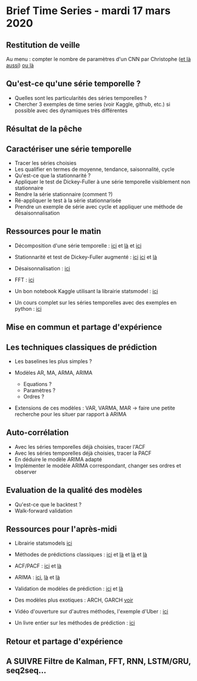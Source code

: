 # Brief Time Series - mardi 17 mars 2020

## Restitution de veille

Au menu : compter le nombre de paramètres d'un CNN par Christophe ([et là aussi](https://www.learnopencv.com/number-of-parameters-and-tensor-sizes-in-convolutional-neural-network/)) [ou là](https://datascience.stackexchange.com/questions/55402/how-many-parameters-in-a-conv2d-layer)

## Qu'est-ce qu'une série temporelle ?

* Quelles sont les particularités des séries temporelles ?
* Chercher 3 exemples de time series (voir Kaggle, github, etc.) si possible avec des dynamiques très différentes

## Résultat de la pêche

## Caractériser une série temporelle
* Tracer les séries choisies
* Les qualifier en termes de moyenne, tendance, saisonnalité, cycle
* Qu'est-ce que la stationnarité ?
* Appliquer le test de Dickey-Fuller à une série temporelle visiblement non stationnaire
* Rendre la série stationnaire (comment ?)
* Ré-appliquer le test à la série stationnarisée
* Prendre un exemple de série avec cycle et appliquer une méthode de désaisonnalisation

## Ressources pour le matin

* Décomposition d'une série temporelle :
[ici](https://machinelearningmastery.com/decompose-time-series-data-trend-seasonality/)
et [là](https://anomaly.io/seasonal-trend-decomposition-in-r/index.html) et [ici](https://machinelearningmastery.com/time-series-trends-in-python/)

* Stationnarité et test de Dickey-Fuller augmenté :
[ici](https://fr.wikipedia.org/wiki/Stationnarit%C3%A9_d%27une_s%C3%A9rie_temporelle)
[ici](https://towardsdatascience.com/stationarity-in-time-series-analysis-90c94f27322)
et [là](https://machinelearningmastery.com/time-series-data-stationary-python/)

* Désaisonnalisation : [ici](https://machinelearningmastery.com/time-series-seasonality-with-python/)

* FFT : [ici](https://www.ritchievink.com/blog/2017/04/23/understanding-the-fourier-transform-by-example/)

* Un bon notebook Kaggle utilisant la librairie statsmodel : [ici](https://www.kaggle.com/harryren/boston-arima-forecast-and-analysis)

* Un cours complet sur les séries temporelles avec des exemples en python : [ici](https://www.tutorialspoint.com/time_series/index.htm)

## Mise en commun et partage d'expérience

## Les techniques classiques de prédiction

* Les baselines les plus simples ?
* Modèles AR, MA, ARMA, ARIMA
	* Equations ?
	* Paramètres ?
	* Ordres ?

* Extensions de ces modèles : VAR, VARMA, MAR -> faire une petite recherche pour les situer par rapport à ARIMA	

## Auto-corrélation

* Avec les séries temporelles déjà choisies, tracer l'ACF
* Avec les séries temporelles déjà choisies, tracer la PACF
* En déduire le modèle ARIMA adapté
* Implémenter le modèle ARIMA correspondant, changer ses ordres et observer


## Evaluation de la qualité des modèles

* Qu'est-ce que le backtest ?
* Walk-forward validation


## Ressources pour l'après-midi

* Librairie statsmodels [ici](https://www.statsmodels.org/stable/index.html)

* Méthodes de prédictions classiques : [ici](https://machinelearningmastery.com/simple-time-series-forecasting-models/) et [là](https://machinelearningmastery.com/time-series-forecasting-methods-in-python-cheat-sheet/) et [là](https://www.kaggle.com/thebrownviking20/everything-you-can-do-with-a-time-series) et [là](https://towardsdatascience.com/time-series-in-python-exponential-smoothing-and-arima-processes-2c67f2a52788)

* ACF/PACF : [ici](https://machinelearningmastery.com/gentle-introduction-autocorrelation-partial-autocorrelation/) et [là](https://towardsdatascience.com/significance-of-acf-and-pacf-plots-in-time-series-analysis-2fa11a5d10a8)

* ARIMA : [ici](https://machinelearningmastery.com/arima-for-time-series-forecasting-with-python/), [là](http://people.duke.edu/%7Ernau/Notes_on_nonseasonal_ARIMA_models--Robert_Nau.pdf) et [là](https://people.duke.edu/~rnau/411arim2.htm)

* Validation de modèles de prédiction : [ici](https://machinelearningmastery.com/backtest-machine-learning-models-time-series-forecasting/) et [là](https://blog.insightdatascience.com/whats-wrong-with-my-time-series-model-validation-without-a-hold-out-set-94151d38cf5b)

* Des modèles plus exotiques : ARCH, GARCH [voir](https://en.wikipedia.org/wiki/Autoregressive_conditional_heteroskedasticity)

* Vidéo d'ouverture sur d'autres méthodes, l'exemple d'Uber : [ici](https://youtu.be/VYpAodcdFfA)

* Un livre entier sur les méthodes de prédiction : [ici](https://otexts.com/fpp2/)

## Retour et partage d'expérience



## A SUIVRE Filtre de Kalman, FFT, RNN, LSTM/GRU, seq2seq...
